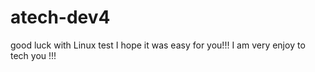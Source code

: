 # atech-dev4
good luck with Linux test
I hope it was easy for you!!!
I am very enjoy to tech you !!!

